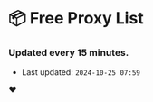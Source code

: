 # :package: Free Proxy List
### Updated every 15 minutes.

- Last updated: `2024-10-25 07:59`

:heart:
